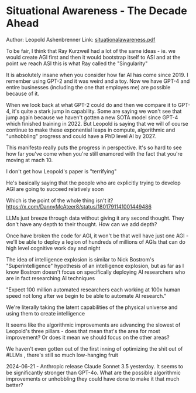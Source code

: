 # Situational Awareness - The Decade Ahead

Author: Leopold Ashenbrenner
Link: [situationalawareness.pdf](https://situational-awareness.ai/wp-content/uploads/2024/06/situationalawareness.pdf)

To be fair, I think that Ray Kurzweil had a lot of the same ideas - ie. we would create AGI first and then it would bootstrap itself to ASI and at the point we reach ASI this is what Ray called the "Singularity"

It is absolutely insane when you consider how far AI has come since 2019. I remember using GPT-2 and it was weird and a toy. Now we have GPT-4 and entire businesses (including the one that employes me) are possible because of it.

When we look back at what GPT-2 could do and then we compare it to GPT-4, it's quite a stark jump in capability. Some are saying we won't see that jump again because we haven't gotten a new SOTA model since GPT-4 which finished training in 2022. But Leopold is saying that we will of course continue to make these exponential leaps in compute, algorithmic and "unhobbling" progress and could have a PhD level AI by 2027.

This manifesto really puts the progress in perspective. It's so hard to see how far you've come when you're still enamored with the fact that you're moving at mach 10.

I don't get how Leopold's paper is "terrifying"

He's basically saying that the people who are explicitly trying to develop AGI are going to succeed relatively soon

Which is the point of the whole thing isn't it? https://x.com/DannyMcAteer8/status/1801791141001449486

LLMs just breeze through data without giving it any second thought. They don't have any depth to their thought. How can we add depth?

Once have broken the code for AGI, it won't be that well have just one AGI - we'll be able to deploy a legion of hundreds of millions of AGIs that can do high level cognitive work day and night

The idea of intelligence explosion is similar to Nick Bostrom's "Superintelligence" hypothesis of an intelligence explosion, but as far as I know Bostrom doesn't focus on specifically deploying AI researchers who are in fact researching AI techniques

"Expect 100 million automated researchers each working at 100x human speed not long after we begin to be able to automate AI research."

We're literally taking the latent capabilities of the physical universe and using them to create intelligence

It seems like the algorithmic improvements are advancing the slowest of Leopold's three pillars - does that mean that's the area for most improvement? Or does it mean we should focus on the other areas?

We haven't even gotten out of the first inning of optimizing the shit out of #LLMs , there's still so much low-hanging fruit

2024-06-21 - Anthropic release Claude Sonnet 3.5 yesterday. It seems to be significantly stronger than GPT-4o. What are the possible algorithmic improvements or unhobbling they could have done to make it that much better?
